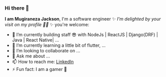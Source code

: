 ### Hi there 👋

**I am Mugiraneza Jackson**,  I'm a software engineer ✨ _I'm delighted by your visit on my profile 🤞🏿_ ✨ you're welcome:

- 🔭 I’m currently building staff 😎 with NodeJs | ReactJS | Django(DRF) | Java | React Native| ...
- 🌱 I’m currently learning a little bit of flutter, ...
- 👯 I’m looking to collaborate on ...
- 💬 Ask me about ...
- 📫 How to reach me: [LinkedIn](https://www.linkedin.com/in/mugiraneza-jackson-9a7a181b8/)
- ⚡ Fun fact: I am a gamer 🤭
